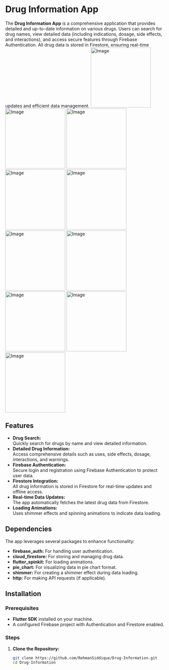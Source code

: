 # Drug Information App

The **Drug Information App** is a comprehensive application that provides detailed and up-to-date information on various drugs. Users can search for drug names, view detailed data (including indications, dosage, side effects, and interactions), and access secure features through Firebase Authentication. All drug data is stored in Firestore, ensuring real-time updates and efficient data management.
<img src="https://github.com/user-attachments/assets/69b2394c-c734-42c4-8eaf-ac647a3a2fb4" alt="Image" width="190" />
<img src="https://github.com/user-attachments/assets/05230d21-edb3-46b9-9715-7f2f405c3b41" alt="Image" width="190" />
<img src="https://github.com/user-attachments/assets/cede36cd-8cd0-484f-a434-e5cf87f9dd33" alt="Image" width="190" />
<img src="https://github.com/user-attachments/assets/fa0b7d48-a704-408a-961a-91fb0cdc5c31" alt="Image" width="190" />
<img src="https://github.com/user-attachments/assets/1dbfa527-e2bf-489b-97f8-422b766ae3da" alt="Image" width="190" />
<img src="https://github.com/user-attachments/assets/b1bd84b2-64f3-4a82-8272-3e6b7e0572d9" alt="Image" width="190" />
<img src="https://github.com/user-attachments/assets/92e76dee-3c27-492a-b9fb-c02f2e2a3f52" alt="Image" width="190" />
<img src="https://github.com/user-attachments/assets/686ba2f8-1cf4-4e06-974a-74cf27bedc04" alt="Image" width="190" />
<img src="https://github.com/user-attachments/assets/454085cb-ceed-4d32-864a-8a1a35777c44" alt="Image" width="190" />
<img src="https://github.com/user-attachments/assets/9cc5bcbc-5cf6-40a9-94ed-524a73498899" alt="Image" width="190" />

## Features

- **Drug Search:**  
  Quickly search for drugs by name and view detailed information.
- **Detailed Drug Information:**  
  Access comprehensive details such as uses, side effects, dosage, interactions, and warnings.
- **Firebase Authentication:**  
  Secure login and registration using Firebase Authentication to protect user data.
- **Firestore Integration:**  
  All drug information is stored in Firestore for real-time updates and offline access.
- **Real-time Data Updates:**  
  The app automatically fetches the latest drug data from Firestore.
- **Loading Animations:**  
  Uses shimmer effects and spinning animations to indicate data loading. 

## Dependencies

The app leverages several packages to enhance functionality:

- **firebase_auth:** For handling user authentication.
- **cloud_firestore:** For storing and managing drug data.
- **flutter_spinkit:** For loading animations.
- **pie_chart:** For visualizing data in pie chart format.
- **shimmer:** For creating a shimmer effect during data loading.
- **http:** For making API requests (if applicable).

## Installation

### Prerequisites

- **Flutter SDK** installed on your machine.
- A configured Firebase project with Authentication and Firestore enabled.

### Steps

1. **Clone the Repository:**

   ```bash
   git clone https://github.com/RehmanSiddique/Drug-Information.git
   cd Drug-Information
